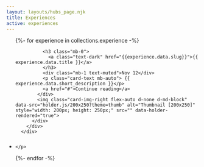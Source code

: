 ```yaml
---
layout: layouts/hubs_page.njk
title: Experiences
active: experiences 
---
```


  
<ul class="icon-list">
{%- for experience in collections.experience -%}
  <div class="row mb-2">
        <div class="col-md-8">
          <div class="card flex-md-row mb-4 box-shadow h-md-250">
            <div class="card-body d-flex flex-column align-items-start">
              
              <h3 class="mb-0">
                <a class="text-dark" href="{{experience.data.slug}}">{{ experience.data.title }}</a>
              </h3>
              <div class="mb-1 text-muted">Nov 12</div>
              <p class="card-text mb-auto"> {{ experience.data.short_description }}</p>
              <a href="#">Continue reading</a>
            </div>
            <img class="card-img-right flex-auto d-none d-md-block" data-src="holder.js/200x250?theme=thumb" alt="Thumbnail [200x250]" style="width: 200px; height: 250px;" src="" data-holder-rendered="true">
          </div>
        </div>
      </div>
  <li><h3><a href=""></a></h3>
    <p>
     
    </p>  
  </li>
{%- endfor -%}
</ul>
